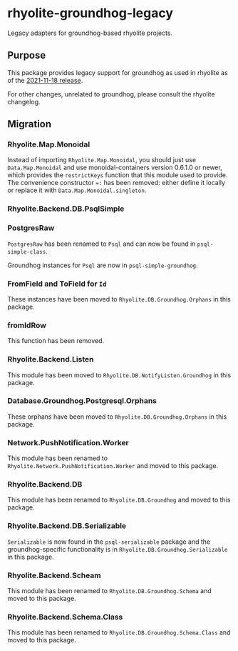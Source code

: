 # rhyolite-groundhog-legacy

Legacy adapters for groundhog-based rhyolite projects.

## Purpose

This package provides legacy support for groundhog as used in rhyolite as of the [2021-11-18 release](https://github.com/obsidiansystems/rhyolite/tree/release/2021-11-18).

For other changes, unrelated to groundhog, please consult the rhyolite changelog.

## Migration

### Rhyolite.Map.Monoidal

Instead of importing `Rhyolite.Map.Monoidal`, you should just use `Data.Map.Monoidal` and use monoidal-containers version 0.6.1.0 or newer, which provides the `restrictKeys` function that this module used to provide. The convenience constructor `=:` has been removed: either define it locally or replace it with `Data.Map.Monoidal.singleton`.

### Rhyolite.Backend.DB.PsqlSimple

### PostgresRaw

`PostgresRaw` has been renamed to `Psql` and can now be found in `psql-simple-class`.

Groundhog instances for `Psql` are now in `psql-simple-groundhog`.

### FromField and ToField for `Id`

These instances have been moved to `Rhyolite.DB.Groundhog.Orphans` in this package.

### fromIdRow

This function has been removed.

### Rhyolite.Backend.Listen

This module has been moved to `Rhyolite.DB.NotifyListen.Groundhog` in this package.

### Database.Groundhog.Postgresql.Orphans

These orphans have been moved to `Rhyolite.DB.Groundhog.Orphans` in this package.

### Network.PushNotification.Worker
This module has been renamed to `Rhyolite.Network.PushNotification.Worker` and moved to this package.

### Rhyolite.Backend.DB
This module has been renamed to `Rhyolite.DB.Groundhog` and moved to this package.

### Rhyolite.Backend.DB.Serializable

`Serializable` is now found in the `psql-serializable` package and the groundhog-specific functionality is in `Rhyolite.DB.Groundhog.Serializable` in this package.

### Rhyolite.Backend.Scheam
This module has been renamed to `Rhyolite.DB.Groundhog.Schema` and moved to this package.

### Rhyolite.Backend.Schema.Class
This module has been renamed to `Rhyolite.DB.Groundhog.Schema.Class` and moved to this package.

